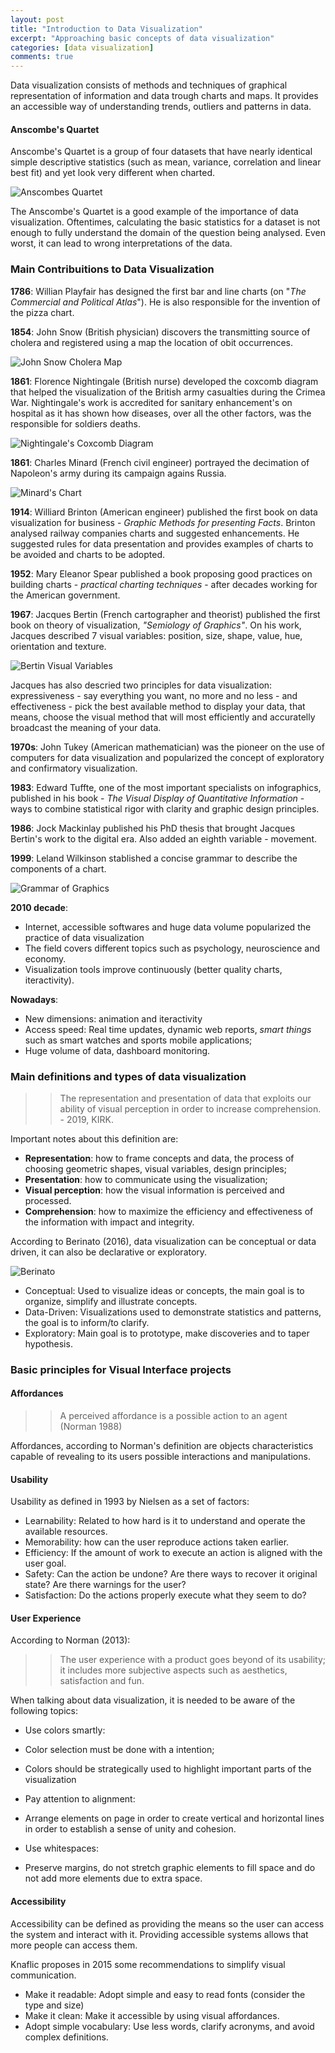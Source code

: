 ```yaml
---
layout: post
title: "Introduction to Data Visualization"
excerpt: "Approaching basic concepts of data visualization"
categories: [data visualization]
comments: true
---
```


Data visualization consists of methods and techniques of graphical representation of information and data trough charts and maps. It provides an accessible way of understanding trends, outliers and patterns in data.


#### Anscombe's Quartet

Anscombe's Quartet is a group of four datasets that have nearly identical simple descriptive statistics (such as mean, variance, correlation and linear best fit) and yet look very different when charted.

![Anscombes Quartet](/img/posts_img/random-variables/Anscombes-quartet-of-different-XY-plots-of-four-data-sets-having-identical-averages.png)

The Anscombe's Quartet is a good example of the importance of data visualization. Oftentimes, calculating the basic statistics for a dataset is not enough to fully understand the domain of the question being analysed. Even worst, it can lead to wrong interpretations of the data.

### Main Contribuitions to Data Visualization

**1786**: Willian Playfair has designed the first bar and line charts (on "*The Commercial and Political Atlas*"). He is also responsible for the invention of the pizza chart.

**1854**: John Snow (British physician) discovers the transmitting source of cholera and registered using a map the location of obit occurrences.

![John Snow Cholera Map](/img/posts_img/random-variables/john-snow-cholera-map-huge.jpeg)

**1861**: Florence Nightingale (British nurse) developed the coxcomb diagram that helped the visualization of the British army casualties during the Crimea War. Nightingale's work is accredited for sanitary enhancement's on hospital as it has shown how diseases, over all the other factors, was the responsible for soldiers deaths.

![Nightingale's Coxcomb Diagram](/img/posts_img/random-variables/800px-Nightingale-mortality.jpeg)

**1861**: Charles Minard (French civil engineer) portrayed the decimation of Napoleon's army during its campaign agains Russia.

![Minard's Chart](/img/posts_img/random-variables/800px-Minard.png)

**1914**: Williard Brinton (American engineer) published the first book on data visualization for business - *Graphic Methods for presenting Facts*. Brinton analysed railway companies charts and suggested enhancements. He suggested rules for data presentation and provides examples of charts to be avoided and charts to be adopted.

**1952**: Mary Eleanor Spear published a book proposing good practices on building charts - *practical charting techniques* - after decades working for the American government.

**1967**: Jacques Bertin (French cartographer and theorist) published the first book on theory of visualization, *"Semiology of Graphics"*. On his work, Jacques described 7 visual variables: position, size, shape, value, hue, orientation and texture.

![Bertin Visual Variables](/img/posts_img/random-variables/5fa44835ab735150a7e18135_visual_variables.png)

Jacques has also descried two principles for data visualization:  expressiveness - say everything you want, no more and no less - and effectiveness - pick the best available method to display your data, that means, choose the visual method that will most efficiently and accuratelly broadcast the meaning of your data.

**1970s**: John Tukey (American mathematician) was the pioneer on the use of computers for data visualization and popularized the concept of exploratory and confirmatory visualization.

**1983**: Edward Tuffte, one of the most important specialists on infographics, published in his book - *The Visual Display of Quantitative Information* - ways to combine statistical rigor with clarity and graphic design principles.

**1986**: Jock Mackinlay published his PhD thesis that brought Jacques Bertin's work to the digital era. Also added an eighth variable - movement.

**1999**: Leland Wilkinson stablished a concise grammar to describe the components of a chart.

 ![Grammar of Graphics](/img/posts_img/random-variables/ggplot-grammar-of-graphics-stack-1.png)

 **2010 decade**:

 - Internet, accessible softwares and huge data volume popularized the practice of data visualization
 - The field covers different topics such as psychology, neuroscience and economy.
 - Visualization tools improve continuously (better quality charts, iteractivity).

 **Nowadays**:

 - New dimensions: animation and iteractivity
 - Access speed: Real time updates, dynamic web reports, *smart things* such as smart watches and sports mobile applications;
 - Huge volume of data, dashboard monitoring.


### Main definitions and types of data visualization

>> The representation and presentation of data that exploits our ability of visual perception in order to increase comprehension. - 2019, KIRK.

Important notes about this definition are:

- **Representation**: how to frame concepts and data, the process of choosing geometric shapes, visual variables, design principles;
- **Presentation**: how to communicate using the visualization;
- **Visual perception**: how the visual information is perceived and processed.
- **Comprehension**: how to maximize the efficiency and effectiveness of the information with impact and integrity.


According to Berinato (2016), data visualization can be conceptual or data driven, it can also be declarative or exploratory.

![Berinato](/img/posts_img/random-variables/keypoints-berinato.jpeg)

- Conceptual: Used to visualize ideas or concepts, the main goal is to organize, simplify and illustrate concepts.
- Data-Driven: Visualizations used to demonstrate statistics and patterns, the goal is to inform/to clarify.
- Exploratory: Main goal is to prototype, make discoveries and to taper hypothesis.

### Basic principles for Visual Interface projects

#### Affordances

>> A perceived affordance is a possible action to an agent (Norman 1988)

Affordances, according to Norman's definition are objects characteristics capable of revealing to its users possible interactions and manipulations.

#### Usability

Usability as defined in 1993 by Nielsen as a set of factors:
- Learnability: Related to how hard is it to understand and operate the available resources.
- Memorability: how can the user reproduce actions taken earlier.
- Efficiency: If the amount of work to execute an action is aligned with the user goal.
- Safety: Can the action be undone? Are there ways to recover it original state? Are there warnings for the user?
- Satisfaction: Do the actions properly execute what they seem to do?

#### User Experience

According to Norman (2013):

>> The user experience with a product goes beyond of its usability; it includes more subjective aspects such as aesthetics, satisfaction and fun.

When talking about data visualization, it is needed to be aware of the following topics:

- Use colors smartly:
 - Color selection must be done with a intention;
 - Colors should be strategically used to highlight important parts of the visualization

- Pay attention to alignment:
 - Arrange elements on page in order to create vertical and horizontal lines in order to establish a sense of unity and cohesion.

- Use whitespaces:
 - Preserve margins, do not stretch graphic elements to fill space and do not add more elements due to extra space.

#### Accessibility

Accessibility can be defined as providing the means so the user can access the system and interact with it. Providing accessible systems allows that more people can access them.

Knaflic proposes in 2015 some recommendations to simplify visual communication.
- Make it readable: Adopt simple and easy to read fonts (consider the type and size)
- Make it clean: Make it accessible by using visual affordances.
- Adopt simple vocabulary: Use less words, clarify acronyms, and avoid complex definitions.
